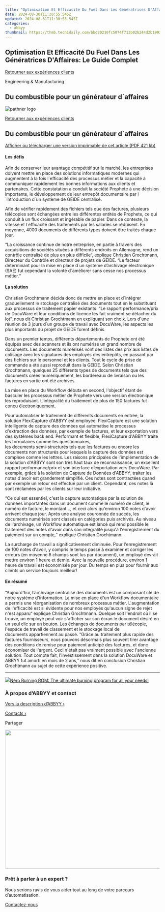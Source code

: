 ```yaml
---
title: "Optimisation Et Efficacité Du Fuel Dans Les Génératrices D'Affaires: Le Guide Complet"
date: 2024-08-30T11:30:55.545Z
updated: 2024-08-31T11:30:55.545Z
categories:
  - abbyy
thumbnail: https://thmb.techidaily.com/bbd20210fc5074f713b02b244d2b1993bd6b418eec110dce123959527009d1b5.png
---
```


## Optimisation Et Efficacité Du Fuel Dans Les Génératrices D'Affaires: Le Guide Complet

[Retourner aux expériences clients](https://tools.techidaily.com/abbyy/products/)

Engineering & Manufacturing

## Du combustible pour un générateur d´affaires

![pathner logo](https://content.abbyy.com/-/media/project/abbyy/abbyy/logos-white/fr/39575.png?h=40&iar=0&w=120)

[Retourner aux expériences clients](https://tools.techidaily.com/abbyy/products/)

## Du combustible pour un générateur d´affaires

[Afficher ou télécharger une version imprimable de cet article (PDF 421 kb)](https://static1.abbyy.com/abbyycommedia/10134/cs-prophete-fc-f.pdf) 

#### Les défis

Afin de conserver leur avantage compétitif sur le marché, les entreprises doivent mettre en place des solutions informatiques modernes qui augmentent à la fois l´efficacité des processus métier et la capacité à communiquer rapidement les bonnes informations aux clients et partenaires. Cette constatation a conduit la société Prophete à une décision importante, le développement de leur entrepôt documentaire par l´introduction d´un système de GEIDE centralisé.

Afin de vérifier rapidement des fichiers tels que des factures, plusieurs télécopies sont échangées entre les différentes entités de Prophete, ce qui conduit à un flux croissant et ingérable de papier. Dans ce contexte, la vitesse et l´efficacité des traitements par les salariés se réduisent. En moyenne, 4000 documents de différents types doivent être traités chaque jour.

“La croissance continue de notre entreprise, en partie à travers des acquisitions de sociétés situées à différents endroits en Allemagne, rend un contrôle centralisé de plus en plus difficile“, explique Christian Grochtmann, Directeur du Contrôle et directeur de projets de GEIDE. “Le facteur déterminant pour la mise en place d´un système d’archivage électronique (SAE) fut cependant la volonté d´améliorer sans cesse nos processus métier.“

#### La solution

Christian Grochtmann décida donc de mettre en place et d´intégrer graduellement le stockage centralisé des documents tout en le substituant aux processus de traitement papier existants. “Le rapport performance/prix de DocuWare et leur conditions de licence les fait vraiment se détacher du lot“, nous dit Christian Grochtmann en expliquant son choix. Lors d´une réunion de 3 jours d´un groupe de travail avec DocuWare, les aspects les plus importants du projet de GEIDE furent définis.

Dans un premier temps, différents départements de Prophete ont été équipés avec des scanners et ils ont numérisé un grand nombre de documents. Les documents numérisés vont des listes des prix aux listes de colisage avec les signatures des employés des entrepôts, en passant par des fichiers sur le personnel et les clients. Tout le cycle de prise de commande a été aussi reproduit dans la GEIDE. Selon Christian Grochtmann, quelques 25 différents types de documents tels que des documents créés numériquement, les bordereaux de livraison ou les factures en sortie ont été archivés.

La mise en place du Workflow débuta en second, l'objectif étant de basculer les processus métier de Prophete vers une version électronique les reproduisant. L'intégralité du traitement de plus de 150 factures fut conçu électroniquement.

Pour automatiser le traitement de différents documents en entrée, la solution FlexiCapture d'ABBYY est employée. FlexiCapture est une solution intelligente de capture des données qui automatise le processus d'extraction des données, par exemple de factures, et leur exportation vers des systèmes back end. Performant et flexible, FlexiCapture d'ABBYY traite les formulaires comme les questionnaires,  
les documents semi-structurés tels que les factures ou encore les documents non structurés pour lesquels la capture des données est complexe comme les lettres. Les raisons principales de l'implémentation de la solution d'ABBYY sont son très haut taux de reconnaissance, un excellent rapport performance/prix et son interface d’exportation vers DocuWare. Par exemple, grâce à la solution de Capture de Données d'ABBYY, traiter les notes d'avoir est grandement simplifié. Ces notes sont contractées quand par exemple un retour est effectué par un client. Cependant, ces notes là sont réclamées par les clients sur leur initiative.

“Ce qui est essentiel, c'est la capture automatique par la solution de données importantes dans un document comme le numéro de client, le numéro de facture, le montant…, et ceci alors qu'environ 100 notes d'avoir arrivent chaque jour. Après une analyse couronnée de succès, les documents numérisés sont classés en catégories puis archivés. Au niveau de l'archivage, un Workflow automatique est lancé qui rend possible le traitement des notes d'avoir dans son intégralité jusqu'à l'enregistrement du paiement sur un compte,“ explique Christian Grochtmann.

La surcharge de travail a significativement diminuée. Pour l'enregistrement de 100 notes d'avoir, y compris le temps passé à examiner et corriger les erreurs (en moyenne 8 champs sont lus par document), un employé devrait mettre environ 1 heure et demie. Avec la nouvelle procédure, environ 1 heure de travail est économisée par jour. Du temps en plus pour fournir aux clients un service toujours meilleur!

#### En résumé

“Aujourd'hui, l’archivage centralisé des documents est un composant clé de notre système d'information. La mise en place d'un Workflow documentaire a permis une réorganisation de nombreux processus métier. L'augmentation de l'efficacité est si évidente pour nos employés qu'aucun signe de rejet n'est apparu“ explique Christian Grochtmann. Quelque soit l'endroit où il se trouve, un employé peut voir s'afficher sur son écran le document désiré en un seul clic sur un bouton. Les échanges de documents par télécopie, l'espace de travail de classement et le stockage local de  
documents appartiennent au passé. “Grâce au traitement plus rapide des factures fournisseurs, nous pouvons désormais plus souvent tirer avantage des conditions de remise pour paiement anticipé des factures, et donc économiser de l'argent. Ceci n'était pas vraiment possible avec l'ancienne solution. Tout compte fait, l'investissement dans la solution DocuWare et ABBYY fut amorti en mois de 2 ans,” nous dit en conclusion Christian Grochtmann au sujet de cette expérience positive.

---

<!-- affiliate ads begin -->
<a href="https://store.nero.com/order/checkout.php?PRODS=39694080&QTY=1&AFFILIATE=108875&CART=1"><img src="http://cdnwww.nero.com/nero-com-wAssets/img/banners/2023/nbr/fire/Screenshot_1red_gb.jpg" border="0">Nero Burning ROM:
The ultimate burning program for all your needs!</a>
<!-- affiliate ads end -->
### À propos d’ABBYY et contact

[Vers la description d’ABBYY ›](https://tools.techidaily.com/abbyy/products/)

[Contacts ›](https://tools.techidaily.com/abbyy/products/)

Partager 

<!-- affiliate ads begin -->
<a href="https://ukaidot.sjv.io/c/5597632/1793234/19578" target="_top" id="1793234"><img src="//a.impactradius-go.com/display-ad/19578-1793234" border="0" alt="" width="678" height="452"/></a><img height="0" width="0" src="https://imp.pxf.io/i/5597632/1793234/19578" style="position:absolute;visibility:hidden;" border="0" />
<!-- affiliate ads end -->
### Prêt à parler à un expert ?

Nous serions ravis de vous aider tout au long de votre parcours d’automatisation.

[Contactez-nous](https://tools.techidaily.com/abbyy/products/)

<ins class="adsbygoogle"
     style="display:block"
     data-ad-format="autorelaxed"
     data-ad-client="ca-pub-7571918770474297"
     data-ad-slot="1223367746"></ins>



<ins class="adsbygoogle"
     style="display:block"
     data-ad-client="ca-pub-7571918770474297"
     data-ad-slot="8358498916"
     data-ad-format="auto"
     data-full-width-responsive="true"></ins>


